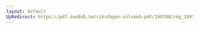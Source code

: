 ```yaml
---
layout: default
UpRedirect: https://pdf.swedeb.se/riksdagen-volumeG-pdf/199798/reg_199798/reg_199798_0480.pdf
---
```

